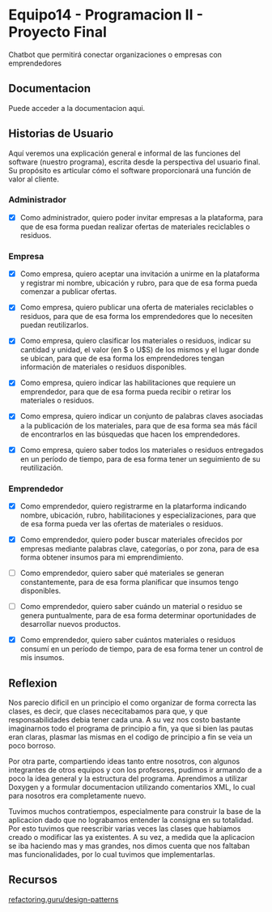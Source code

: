 # Equipo14 - Programacion II - Proyecto Final
Chatbot que permitirá conectar organizaciones o empresas con emprendedores

## Documentacion
Puede acceder a la documentacion aqui.

## Historias de Usuario
Aquí veremos una explicación general e informal de las funciones del software (nuestro programa), escrita desde la perspectiva del usuario final. Su propósito es articular cómo el software proporcionará una función de valor al cliente.

### Administrador
- [X] Como administrador, quiero poder invitar empresas a la plataforma, para que de esa forma puedan realizar ofertas de materiales reciclables o residuos.

### Empresa
- [X] Como empresa, quiero aceptar una invitación a unirme en la plataforma y registrar mi nombre, ubicación y rubro, para que de esa forma pueda comenzar a publicar ofertas.

- [X] Como empresa, quiero publicar una oferta de materiales reciclables o residuos, para que de esa forma los emprendedores que lo necesiten puedan reutilizarlos.

- [X] Como empresa, quiero clasificar los materiales o residuos, indicar su cantidad y unidad, el valor (en $ o U$S) de los mismos y el lugar donde se ubican, para que de esa forma los emprendedores tengan información de materiales o residuos disponibles.

- [X] Como empresa, quiero indicar las habilitaciones que requiere un emprendedor, para que de esa forma pueda recibir o retirar los materiales o residuos.

- [X] Como empresa, quiero indicar un conjunto de palabras claves asociadas a la publicación de los materiales, para que de esa forma sea más fácil de encontrarlos en las búsquedas que hacen los emprendedores.

- [X] Como empresa, quiero saber todos los materiales o residuos entregados en un período de tiempo, para de esa forma tener un seguimiento de su reutilización.

### Emprendedor
- [X] Como emprendedor, quiero registrarme en la platarforma indicando nombre, ubicación, rubro, habilitaciones y especializaciones, para que de esa forma pueda ver las ofertas de materiales o residuos.

- [X] Como emprendedor, quiero poder buscar materiales ofrecidos por empresas mediante palabras clave, categorías, o por zona, para de esa forma obtener insumos para mi emprendimiento.

- [ ] Como emprendedor, quiero saber qué materiales se generan constantemente, para de esa forma planificar que insumos tengo disponibles.

- [ ] Como emprendedor, quiero saber cuándo un material o residuo se genera puntualmente, para de esa forma determinar oportunidades de desarrollar nuevos productos.

- [X] Como emprendedor, quiero saber cuántos materiales o residuos consumí en un período de tiempo, para de esa forma tener un control de mis insumos.

## Reflexion
Nos parecio dificil en un principio el como organizar de forma correcta las clases, es decir, que clases nececitabamos para que, y que responsabilidades debia tener cada una.
A su vez nos costo bastante imaginarnos todo el programa de principio a fin, ya que si bien las pautas eran claras, plasmar las mismas en el codigo de principio a fin se veia un poco borroso.

Por otra parte, compartiendo ideas tanto entre nosotros, con algunos integrantes de otros equipos y con los profesores, pudimos ir armando de a poco la idea general y la estructura del programa.
Aprendimos a utilizar Doxygen y a formular documentacion utilizando comentarios XML, lo cual para nosotros era completamente nuevo.

Tuvimos muchos contratiempos, especialmente para construir la base de la aplicacion dado que no lograbamos entender la consigna en su totalidad. Por esto tuvimos que reescribir varias veces las clases que habiamos creado o modificar las ya existentes. A su vez, a medida que la aplicacion se iba haciendo mas y mas grandes, nos dimos cuenta que nos faltaban mas funcionalidades, por lo cual tuvimos que implementarlas.

## Recursos
[refactoring.guru/design-patterns](https://refactoring.guru/design-patterns)